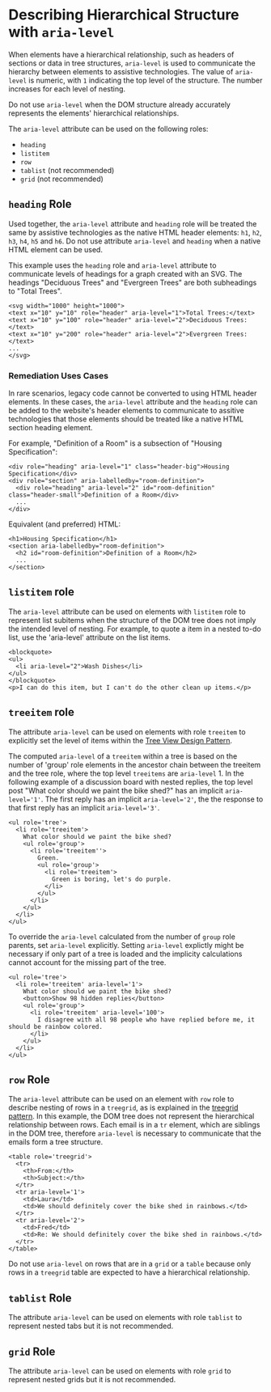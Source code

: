 # Describing Hierarchical Structure with `aria-level`

When elements have a hierarchical relationship, such as headers of sections or data in tree structures, `aria-level` is used to communicate the hierarchy between elements to assistive technologies. The value of `aria-level` is numeric, with `1` indicating the top level of the structure. The number increases for each level of nesting.

Do not use `aria-level` when the DOM structure already accurately represents the elements' hierarchical relationships.

The `aria-level` attribute can be used on the following roles:
* `heading`
* `listitem`
* `row`
* `tablist` (not recommended)
* `grid` (not recommended)

## `heading` Role

Used together, the `aria-level` attribute and `heading` role will be treated the same by assistive technologies as the native HTML header elements: `h1`, `h2`, `h3`, `h4`, `h5` and `h6`. Do not use attribute `aria-level` and `heading` when a native HTML element can be used.

This example uses the `heading` role and `aria-level` attribute to communicate levels of headings for a graph created with an SVG. The headings "Deciduous Trees" and "Evergreen Trees" are both subheadings to "Total Trees".

```
<svg width="1000" height="1000">
<text x="10" y="10" role="header" aria-level="1">Total Trees:</text>
<text x="10" y="100" role="header" aria-level="2">Deciduous Trees:</text>
<text x="10" y="200" role="header" aria-level="2">Evergreen Trees:</text>
...
</svg>
```

### Remediation Uses Cases

In rare scenarios, legacy code cannot be converted to using HTML header elements. In these cases, the `aria-level` attribute and the `heading` role can be added to the website's header elements to communicate to assitive technologies that those elements should be treated like a native HTML section heading element.

For example, "Definition of a Room" is a subsection of "Housing Specification":

```
<div role="heading" aria-level="1" class="header-big">Housing Specification</div>
<div role="section" aria-labelledby="room-definition">
  <div role="heading" aria-level="2" id="room-definition" class="header-small">Definition of a Room</div>
  ...
</div>
```

Equivalent (and preferred) HTML:

```
<h1>Housing Specification</h1>
<section aria-labelledby="room-definition">
  <h2 id="room-definition">Definition of a Room</h2>
  ...
</section>
```

## `listitem` role

The `aria-level` attribute can be used on elements with `listitem` role to represent list subitems when the structure of the DOM tree does not imply the intended level of nesting. For example, to quote a item in a nested to-do list, use the 'aria-level' attribute on the list items. 

```
<blockquote>
<ul>
  <li aria-level="2">Wash Dishes</li>
</ul>
</blockquote>
<p>I can do this item, but I can't do the other clean up items.</p>
```

## `treeitem` role

The attribute `aria-level` can be used on elements with role `treeitem` to explicitly set the level of items within the [Tree View Design Pattern](https://www.w3.org/TR/wai-aria-practices-1.1/#TreeView). 

The computed `aria-level` of a `treeitem` within a tree is based on the number of 'group' role elements in the ancestor chain between the treeitem and the tree role, where the top level `treeitems` are `aria-level` 1. In the following example of a discussion board with nested replies, the top level post "What color should we paint the bike shed?" has an implicit `aria-level='1'`. The first reply has an implicit `aria-level='2'`, the the response to that first reply has an implicit `aria-level='3'`.

```
<ul role='tree'>
  <li role='treeitem'>
    What color should we paint the bike shed?
    <ul role='group'>
      <li role='treeitem''>
        Green.
        <ul role='group'>
          <li role='treeitem'>
            Green is boring, let's do purple.
          </li>
        </ul>
      </li>
    </ul>
  </li>
</ul>
```

To override the `aria-level` calculated from the number of `group` role parents, set `aria-level` explicitly. Setting `aria-level` explictly might be necessary if only part of a tree is loaded and the implicity calculations cannot account for the missing part of the tree.

```
<ul role='tree'>
  <li role='treeitem' aria-level='1'>
    What color should we paint the bike shed?
    <button>Show 98 hidden replies</button>
    <ul role='group'>
      <li role='treeitem' aria-level='100'>
        I disagree with all 98 people who have replied before me, it should be rainbow colored.
      </li>
    </ul>
  </li>
</ul>
```

## `row` Role

The `aria-level` attribute can be used on an element with `row` role to describe nesting of rows in a `treegrid`, as is explained in the [treegrid pattern](https://www.w3.org/TR/wai-aria-practices-1.1/#treegrid). In this example, the DOM tree does not represent the hierarchical relationship between rows. Each email is in a `tr` element, which are siblings in the DOM tree, therefore `aria-level` is necessary to communicate that the emails form a tree structure.

```
<table role='treegrid'>
  <tr>
    <th>From:</th>
    <th>Subject:</th>
  </tr>
  <tr aria-level='1'>
    <td>Laura</td>
    <td>We should definitely cover the bike shed in rainbows.</td>
  </tr>
  <tr aria-level='2'>
    <td>Fred</td>
    <td>Re: We should definitely cover the bike shed in rainbows.</td>
  </tr>
</table>
```

Do not use `aria-level` on rows that are in a `grid` or a `table` because only rows in a `treegrid` table are expected to have a hierarchical relationship.

## `tablist` Role

The attribute `aria-level` can be used on elements with role `tablist` to represent nested tabs but it is not recommended.

## `grid` Role

The attribute `aria-level` can be used on elements with role `grid` to represent nested grids but it is not recommended.

